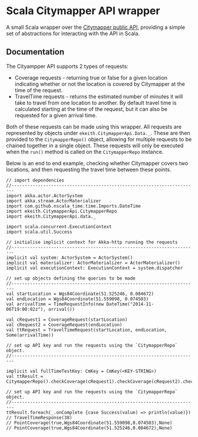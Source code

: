 Scala Citymapper API wrapper
=======

A small Scala wrapper over the [Citymapper public API](https://citymapper.com/tools/1063/api-for-robots), providing a
simple set of abstractions for interacting with the API in Scala.

Documentation
-------------

The Cityampper API supports 2 types of requests:

* Coverage requests - returning true or false for a given location indicating whether or not the location is covered by
Citymapper at the time of the request.
* TravelTime requests - returns the estimated number of minutes it will take to travel from one location to another.
By default travel time is calculated starting at the time of the request, but it can also be requested for a given
arrival time.

Both of these requests can be made using this wrapper. All requests are represented by objects under 
`ekeith.CitymapperApi.Data._`. These are then provided to the `CitymapperRepo()` object, allowing for multiple requests
to be chained together in a single object. These requests will only be executed when the `run()` method is called on the
`CitymapperRepo` instance.

Below is an end to end example, checking whether Citymapper covers two locations, and then requesting the travel time
between these points.

```
// import dependencies
//-----------------------------------------------------------------------
import akka.actor.ActorSystem
import akka.stream.ActorMaterializer
import com.github.nscala_time.time.Imports.DateTime
import ekeith.CitymapperApi.CitymapperRepo
import ekeith.CitymapperApi.data._

import scala.concurrent.ExecutionContext
import scala.util.Success

// initialise implicit context for Akka-http running the requests
//-----------------------------------------------------------------------
implicit val system: ActorSystem = ActorSystem()
implicit val materializer: ActorMaterializer = ActorMaterializer()
implicit val executionContext: ExecutionContext = system.dispatcher

// set up objects defining the queries to be made
//-----------------------------------------------------------------------
val startLocation = Wgs84Coordinate(51.525246, 0.084672)
val endLocation = Wgs84Coordinate(51.559098, 0.074503)
val arrivalTime = TimeRequestInfo(new DateTime("2014-11-06T19:00:02z"), arrival())

val cRequest1 = CoverageRequest(startLocation)
val cRequest2 = CoverageRequest(endLocation)
val ttRequest = TravelTimeRequest(startLocation, endLocation, Some(arrivalTime))

// set up API key and run the requests using the `CitymapperRepo` object.
//-----------------------------------------------------------------------

implicit val fullTimeTestKey: CmKey = CmKey(<KEY-STRING>)
val ttResult = CitymapperRepo().checkCoverage(cRequest1).checkCoverage(cRequest2).checkTravelTime(ttRequest).run()

// set up API key and run the requests using the `CitymapperRepo` object.
//-----------------------------------------------------------------------
ttResult.foreach(_.onComplete {case Success(value) => println(value)})
// TravelTimeResponse(38)
// PointCoverage(true,Wgs84Coordinate(51.559098,0.074503),None)
// PointCoverage(true,Wgs84Coordinate(51.525246,0.084672),None)
```